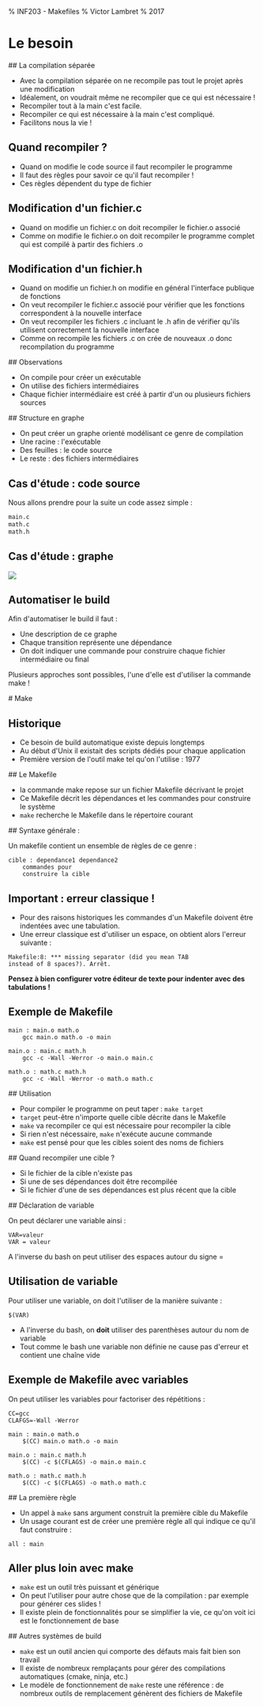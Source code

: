 % INF203 - Makefiles
% Victor Lambret
% 2017

# Le besoin

## La compilation séparée

- Avec la compilation séparée on ne recompile pas tout le projet après une modification
- Idéalement, on voudrait même ne recompiler que ce qui est nécessaire !
- Recompiler tout à la main c'est facile.
- Recompiler ce qui est nécessaire à la main c'est compliqué.
- Facilitons nous la vie !

## Quand recompiler ?

- Quand on modifie le code source il faut recompiler le programme
- Il faut des règles pour savoir ce qu'il faut recompiler !
- Ces règles dépendent du type de fichier

## Modification d'un fichier.c

- Quand on modifie un fichier.c on doit recompiler le fichier.o associé
- Comme on modifie le fichier.o on doit recompiler le programme complet qui est compilé à partir des fichiers .o

## Modification d'un fichier.h

- Quand on modifie un fichier.h on modifie en général l'interface publique de fonctions
- On veut recompiler le fichier.c associé pour vérifier que les fonctions correspondent à la nouvelle interface
- On veut recompiler les fichiers .c incluant le .h afin de vérifier qu'ils utilisent correctement la nouvelle interface
- Comme on recompile les fichiers .c on crée de nouveaux .o donc recompilation du programme

## Observations

- On compile pour créer un exécutable
- On utilise des fichiers intermédiaires
- Chaque fichier intermédiaire est créé à partir d'un ou plusieurs fichiers sources

## Structure en graphe

- On peut créer un graphe orienté modélisant ce genre de compilation
- Une racine : l'exécutable
- Des feuilles : le code source
- Le reste : des fichiers intermédiaires

## Cas d'étude : code source

Nous allons prendre pour la suite un code assez simple :

```bash
main.c
math.c
math.h
```

## Cas d'étude : graphe

![](make_tree1.dot.png)

## Automatiser le build

Afin d'automatiser le build il faut :

- Une description de ce graphe
- Chaque transition représente une dépendance
- On doit indiquer une commande pour construire chaque fichier intermédiaire ou final

Plusieurs approches sont possibles, l'une d'elle est d'utiliser la commande make !

# Make

## Historique

- Ce besoin de build automatique existe depuis longtemps
- Au début d'Unix il existait des scripts dédiés pour chaque application
- Première version de l'outil make tel qu'on l'utilise : 1977

## Le Makefile

- la commande make repose sur un fichier Makefile décrivant le projet
- Ce Makefile décrit les dépendances et les commandes pour construire le système
- `make` recherche le Makefile dans le répertoire courant

## Syntaxe générale :

Un makefile contient un ensemble de règles de ce genre :

```make
cible : dependance1 dependance2
	commandes pour
	construire la cible
```

## Important : erreur classique !

- Pour des raisons historiques les commandes d'un Makefile doivent être indentées avec une tabulation.
- Une erreur classique est d'utiliser un espace, on obtient alors l'erreur suivante :

```
Makefile:8: *** missing separator (did you mean TAB 
instead of 8 spaces?). Arrêt.
```

**Pensez à bien configurer votre éditeur de texte pour indenter avec des tabulations !**

## Exemple de Makefile

```make
main : main.o math.o
	gcc main.o math.o -o main

main.o : main.c math.h
	gcc -c -Wall -Werror -o main.o main.c

math.o : math.c math.h
	gcc -c -Wall -Werror -o math.o math.c
```

## Utilisation

- Pour compiler le programme on peut taper : `make target`
- `target` peut-être n'importe quelle cible décrite dans le Makefile
- `make` va recompiler ce qui est nécessaire pour recompiler la cible
- Si rien n'est nécessaire, `make` n'exécute aucune commande
- `make` est pensé pour que les cibles soient des noms de fichiers

## Quand recompiler une cible ?

- Si le fichier de la cible n'existe pas
- Si une de ses dépendances doit être recompilée
- Si le fichier d'une de ses dépendances est plus récent que la cible

## Déclaration de variable

On peut déclarer une variable ainsi :

```make
VAR=valeur
VAR = valeur
```

A l'inverse du bash on peut utiliser des espaces autour du signe =

## Utilisation de variable

Pour utiliser une variable, on doit l'utiliser de la manière suivante :

```
$(VAR)
```
- A l'inverse du bash, on **doit** utiliser des parenthèses autour du nom de variable
- Tout comme le bash une variable non définie ne cause pas d'erreur et contient une chaîne vide

## Exemple de Makefile avec variables

On peut utiliser les variables pour factoriser des répétitions :

```make
CC=gcc
CLAFGS=-Wall -Werror

main : main.o math.o
	$(CC) main.o math.o -o main

main.o : main.c math.h
	$(CC) -c $(CFLAGS) -o main.o main.c

math.o : math.c math.h
	$(CC) -c $(CFLAGS) -o math.o math.c
```

## La première règle

- Un appel à `make` sans argument construit la première cible du Makefile
- Un usage courant est de créer une première règle all qui indique ce qu'il faut construire :

```make
all : main
```

## Aller plus loin avec make

- `make` est un outil très puissant et générique
- On peut l'utiliser pour autre chose que de la compilation : par exemple pour générer ces slides !
- Il existe plein de fonctionnalités pour se simplifier la vie, ce qu'on voit ici est le fonctionnement de base

## Autres systèmes de build

- `make` est un outil ancien qui comporte des défauts mais fait bien son travail
- Il existe de nombreux remplaçants pour gérer des compilations automatiques (cmake, ninja, etc.)
- Le modèle de fonctionnement de `make` reste une référence : de nombreux outils de remplacement génèrent des fichiers de Makefile


